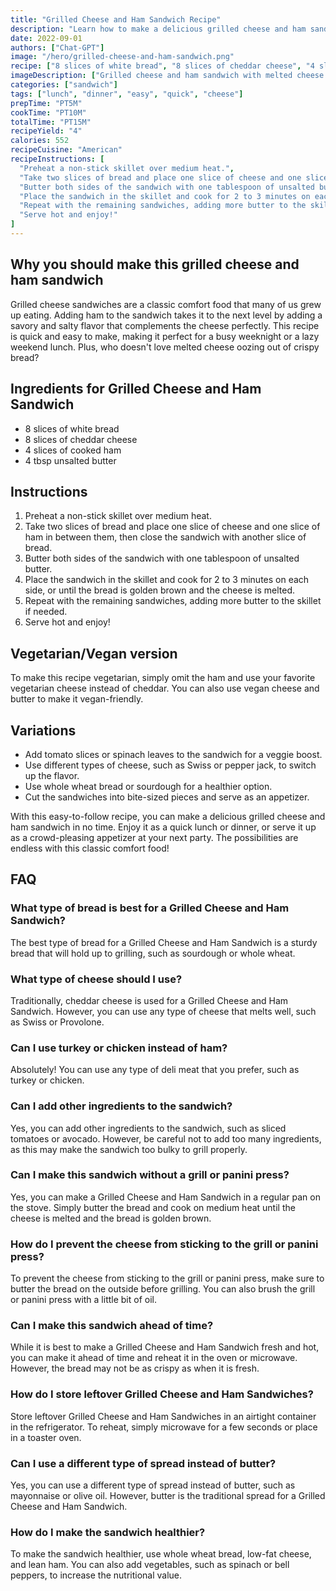 ```yaml
---
title: "Grilled Cheese and Ham Sandwich Recipe"
description: "Learn how to make a delicious grilled cheese and ham sandwich with this easy-to-follow recipe. Perfect for a quick lunch or dinner, this sandwich is sure to satisfy your craving for something warm and cheesy!"
date: 2022-09-01
authors: ["Chat-GPT"]
image: "/hero/grilled-cheese-and-ham-sandwich.png"
recipe: ["8 slices of white bread", "8 slices of cheddar cheese", "4 slices of cooked ham", "4 tbsp unsalted butter"]
imageDescription: ["Grilled cheese and ham sandwich with melted cheese oozing out of the bread", "A close-up of a grilled cheese and ham sandwich", "A plate with a grilled cheese and ham sandwich and a side salad", "A person holding a grilled cheese and ham sandwich"]
categories: ["sandwich"]
tags: ["lunch", "dinner", "easy", "quick", "cheese"]
prepTime: "PT5M"
cookTime: "PT10M"
totalTime: "PT15M"
recipeYield: "4"
calories: 552
recipeCuisine: "American"
recipeInstructions: [
  "Preheat a non-stick skillet over medium heat.",
  "Take two slices of bread and place one slice of cheese and one slice of ham in between them, then close the sandwich with another slice of bread.",
  "Butter both sides of the sandwich with one tablespoon of unsalted butter.",
  "Place the sandwich in the skillet and cook for 2 to 3 minutes on each side, or until the bread is golden brown and the cheese is melted.",
  "Repeat with the remaining sandwiches, adding more butter to the skillet if needed.",
  "Serve hot and enjoy!"
]
---
```


## Why you should make this grilled cheese and ham sandwich

Grilled cheese sandwiches are a classic comfort food that many of us grew up eating. Adding ham to the sandwich takes it to the next level by adding a savory and salty flavor that complements the cheese perfectly. This recipe is quick and easy to make, making it perfect for a busy weeknight or a lazy weekend lunch. Plus, who doesn't love melted cheese oozing out of crispy bread?

## Ingredients for Grilled Cheese and Ham Sandwich

- 8 slices of white bread
- 8 slices of cheddar cheese
- 4 slices of cooked ham
- 4 tbsp unsalted butter

## Instructions

1. Preheat a non-stick skillet over medium heat.
2. Take two slices of bread and place one slice of cheese and one slice of ham in between them, then close the sandwich with another slice of bread.
3. Butter both sides of the sandwich with one tablespoon of unsalted butter.
4. Place the sandwich in the skillet and cook for 2 to 3 minutes on each side, or until the bread is golden brown and the cheese is melted.
5. Repeat with the remaining sandwiches, adding more butter to the skillet if needed.
6. Serve hot and enjoy!

## Vegetarian/Vegan version

To make this recipe vegetarian, simply omit the ham and use your favorite vegetarian cheese instead of cheddar. You can also use vegan cheese and butter to make it vegan-friendly.

## Variations

- Add tomato slices or spinach leaves to the sandwich for a veggie boost.
- Use different types of cheese, such as Swiss or pepper jack, to switch up the flavor.
- Use whole wheat bread or sourdough for a healthier option.
- Cut the sandwiches into bite-sized pieces and serve as an appetizer.

With this easy-to-follow recipe, you can make a delicious grilled cheese and ham sandwich in no time. Enjoy it as a quick lunch or dinner, or serve it up as a crowd-pleasing appetizer at your next party. The possibilities are endless with this classic comfort food!

## FAQ

### What type of bread is best for a Grilled Cheese and Ham Sandwich?

The best type of bread for a Grilled Cheese and Ham Sandwich is a sturdy bread that will hold up to grilling, such as sourdough or whole wheat.

### What type of cheese should I use?

Traditionally, cheddar cheese is used for a Grilled Cheese and Ham Sandwich. However, you can use any type of cheese that melts well, such as Swiss or Provolone.

### Can I use turkey or chicken instead of ham?

Absolutely! You can use any type of deli meat that you prefer, such as turkey or chicken.

### Can I add other ingredients to the sandwich?

Yes, you can add other ingredients to the sandwich, such as sliced tomatoes or avocado. However, be careful not to add too many ingredients, as this may make the sandwich too bulky to grill properly.

### Can I make this sandwich without a grill or panini press?

Yes, you can make a Grilled Cheese and Ham Sandwich in a regular pan on the stove. Simply butter the bread and cook on medium heat until the cheese is melted and the bread is golden brown.

### How do I prevent the cheese from sticking to the grill or panini press?

To prevent the cheese from sticking to the grill or panini press, make sure to butter the bread on the outside before grilling. You can also brush the grill or panini press with a little bit of oil.

### Can I make this sandwich ahead of time?

While it is best to make a Grilled Cheese and Ham Sandwich fresh and hot, you can make it ahead of time and reheat it in the oven or microwave. However, the bread may not be as crispy as when it is fresh.

### How do I store leftover Grilled Cheese and Ham Sandwiches?

Store leftover Grilled Cheese and Ham Sandwiches in an airtight container in the refrigerator. To reheat, simply microwave for a few seconds or place in a toaster oven.

### Can I use a different type of spread instead of butter?

Yes, you can use a different type of spread instead of butter, such as mayonnaise or olive oil. However, butter is the traditional spread for a Grilled Cheese and Ham Sandwich.

### How do I make the sandwich healthier?

To make the sandwich healthier, use whole wheat bread, low-fat cheese, and lean ham. You can also add vegetables, such as spinach or bell peppers, to increase the nutritional value.